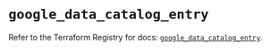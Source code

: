 # `google_data_catalog_entry`

Refer to the Terraform Registry for docs: [`google_data_catalog_entry`](https://registry.terraform.io/providers/hashicorp/google/5.43.1/docs/resources/data_catalog_entry).
